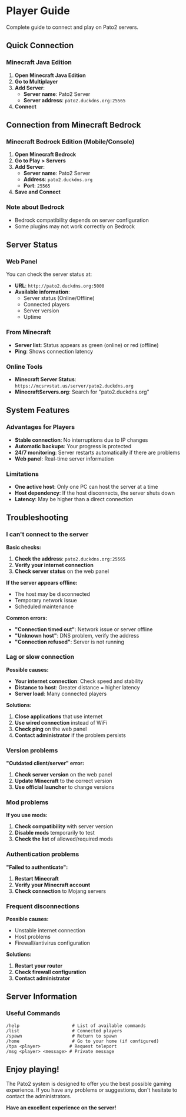 # Player Guide

Complete guide to connect and play on Pato2 servers.

## Quick Connection

### Minecraft Java Edition

1. **Open Minecraft Java Edition**
2. **Go to Multiplayer**
3. **Add Server**:
   - **Server name**: Pato2 Server
   - **Server address**: `pato2.duckdns.org:25565`
4. **Connect**

## Connection from Minecraft Bedrock

### Minecraft Bedrock Edition (Mobile/Console)

1. **Open Minecraft Bedrock**
2. **Go to Play > Servers**
3. **Add Server**:
   - **Server name**: Pato2 Server
   - **Address**: `pato2.duckdns.org`
   - **Port**: `25565`
4. **Save and Connect**

### Note about Bedrock
- Bedrock compatibility depends on server configuration
- Some plugins may not work correctly on Bedrock

## Server Status

### Web Panel
You can check the server status at:
- **URL**: `http://pato2.duckdns.org:5000`
- **Available information**:
  - Server status (Online/Offline)
  - Connected players
  - Server version
  - Uptime

### From Minecraft
- **Server list**: Status appears as green (online) or red (offline)
- **Ping**: Shows connection latency

### Online Tools
- **Minecraft Server Status**: `https://mcsrvstat.us/server/pato2.duckdns.org`
- **MinecraftServers.org**: Search for "pato2.duckdns.org"

## System Features

### Advantages for Players

- **Stable connection**: No interruptions due to IP changes
- **Automatic backups**: Your progress is protected
- **24/7 monitoring**: Server restarts automatically if there are problems
- **Web panel**: Real-time server information

### Limitations

- **One active host**: Only one PC can host the server at a time
- **Host dependency**: If the host disconnects, the server shuts down
- **Latency**: May be higher than a direct connection

## Troubleshooting

### I can't connect to the server

**Basic checks:**
1. **Check the address**: `pato2.duckdns.org:25565`
2. **Verify your internet connection**
3. **Check server status** on the web panel

**If the server appears offline:**
- The host may be disconnected
- Temporary network issue
- Scheduled maintenance

**Common errors:**
- **"Connection timed out"**: Network issue or server offline
- **"Unknown host"**: DNS problem, verify the address
- **"Connection refused"**: Server is not running

### Lag or slow connection

**Possible causes:**
- **Your internet connection**: Check speed and stability
- **Distance to host**: Greater distance = higher latency
- **Server load**: Many connected players

**Solutions:**
1. **Close applications** that use internet
2. **Use wired connection** instead of WiFi
3. **Check ping** on the web panel
4. **Contact administrator** if the problem persists

### Version problems

**"Outdated client/server" error:**
1. **Check server version** on the web panel
2. **Update Minecraft** to the correct version
3. **Use official launcher** to change versions

### Mod problems

**If you use mods:**
1. **Check compatibility** with server version
2. **Disable mods** temporarily to test
3. **Check the list** of allowed/required mods

### Authentication problems

**"Failed to authenticate":**
1. **Restart Minecraft**
2. **Verify your Minecraft account**
3. **Check connection** to Mojang servers

### Frequent disconnections

**Possible causes:**
- Unstable internet connection
- Host problems
- Firewall/antivirus configuration

**Solutions:**
1. **Restart your router**
2. **Check firewall configuration**
3. **Contact administrator**

## Server Information

### Useful Commands

```
/help                    # List of available commands
/list                    # Connected players
/spawn                   # Return to spawn
/home                    # Go to your home (if configured)
/tpa <player>           # Request teleport
/msg <player> <message> # Private message
```

## Enjoy playing!

The Pato2 system is designed to offer you the best possible gaming experience. If you have any problems or suggestions, don't hesitate to contact the administrators.

**Have an excellent experience on the server!**
